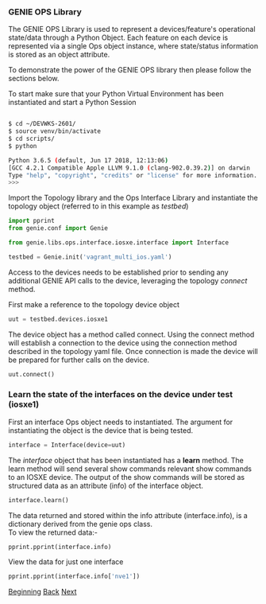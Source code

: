 ### GENIE OPS Library


The GENIE OPS Library is used to represent a devices/feature's operational state/data through a Python Object. 
Each feature on each device is represented via a single Ops object instance, where state/status 
information is stored as an object attribute.
 
To demonstrate the power of the GENIE OPS library then please follow the sections below.

To start make sure that your Python Virtual Environment has been instantiated and start a Python Session

```bash

$ cd ~/DEVWKS-2601/
$ source venv/bin/activate 
$ cd scripts/
$ python

Python 3.6.5 (default, Jun 17 2018, 12:13:06) 
[GCC 4.2.1 Compatible Apple LLVM 9.1.0 (clang-902.0.39.2)] on darwin
Type "help", "copyright", "credits" or "license" for more information.
>>> 

```

Import the Topology library and the Ops Interface Library and instantiate the topology object (referred to in this example as _testbed_)

```python
import pprint
from genie.conf import Genie

from genie.libs.ops.interface.iosxe.interface import Interface

testbed = Genie.init('vagrant_multi_ios.yaml')

```

Access to the devices needs to be established prior to sending any additional GENIE API calls to the device, leveraging
the topology _connect_ method. 

First make a reference to the topology device object

```python
uut = testbed.devices.iosxe1
```

The device object has a method called connect.  Using the connect method will establish a connection to the device
using the connection method described in the topology yaml file.  Once connection is made the device will be prepared 
for further calls on the device.

```python
uut.connect()
```

### Learn the state of the interfaces on the device under test (iosxe1)

First an interface Ops object needs to instantiated.  The argument for instantiating the object is the device that is
being tested.

```python
interface = Interface(device=uut)
```

The _interface_ object that has been instantiated has a **learn** method.  The learn method will send several show commands
relevant show commands to an IOSXE device.  The output of the show commands will be stored as structured data as an
attribute (info) of the interface object.

```python
interface.learn()
```

The data returned and stored within the info attribute (interface.info), is a dictionary derived from the genie ops
class.  
To view the returned data:-

```python
pprint.pprint(interface.info)
```

View the data for just one interface

```python
pprint.pprint(interface.info['nve1'])
```






[Beginning](../README.md)   [Back](./step2.md)  [Next](./step3b.md)